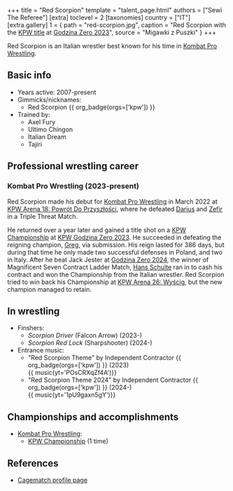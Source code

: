 +++
title = "Red Scorpion"
template = "talent_page.html"
authors = ["Sewi The Referee"]
[extra]
toclevel = 2
[taxonomies]
country = ["IT"]
[extra.gallery]
1 = { path = "red-scorpion.jpg", caption = "Red Scorpion with the [KPW title](@/c/kpw-championship.md) at [Godzina Zero 2023](@/e/kpw/2023-08-18-kpw-godzina-zero-2023.md)", source = "Migawki z Puszki" }
+++

Red Scorpion is an Italian wrestler best known for his time in [Kombat Pro Wrestling](@/o/kpw.md).

## Basic info
* Years active: 2007-present
* Gimmicks/nicknames:
  - Red Scorpion {{ org_badge(orgs=['kpw']) }}
* Trained by:
  - Axel Fury
  - Ultimo Chingon
  - Italian Dream
  - Tajiri

## Professional wrestling career

### Kombat Pro Wrestling (2023-present)

Red Scorpion made his debut for [Kombat Pro Wrestling](@/o/kpw.md) in March 2022 at [KPW Arena 18: Powrót Do Przyszłości](@/e/kpw/2022-03-18-kpw-arena-18-powrot-do-przyszlosci.md), where he defeated [Darius](@/w/darius.md) and [Zefir](@/w/zefir.md) in a Triple Threat Match.

He returned over a year later and gained a title shot on a [KPW Championship](@/c/kpw-championship.md) at [KPW Godzina Zero 2023](@/e/kpw/2023-08-18-kpw-godzina-zero-2023.md). He succeeded in defeating the reigning champion, [Greg](@/w/greg.md), via submission. His reign lasted for 386 days, but during that time he only made two successful defenses in Poland, and two in Italy. After he beat Jack Jester at [Godzina Zero 2024](@/e/kpw/2024-09-07-kpw-godzina-zero-2024.md), the winner of Magnificent Seven Contract Ladder Match, [Hans Schulte](@/w/hans-schulte.md) ran in to cash his contract and won the Championship from the Italian wrestler. Red Scorpion tried to win back his Championship at [KPW Arena 26: Wyścig](@/e/kpw/2024-11-15-kpw-arena-26.md), but the new champion managed to retain.

## In wrestling

* Finshers:
  - _Scorpion Driver_ (Falcon Arrow) (2023-)
  - _Scorpion Red Lock_ (Sharpshooter) (2024-)
* Entrance music:
  - "Red Scorpion Theme" by Independent Contractor
 {{ org_badge(orgs=['kpw']) }} (2023) <br>
 {{ music(yt='POsCRXqZf4A')}}
  - "Red Scorpion Theme 2024" by Independent Contractor
 {{ org_badge(orgs=['kpw']) }} (2024-) <br>
 {{ music(yt='1pU9gaxn5gY')}}

## Championships and accomplishments

* [Kombat Pro Wrestling](@/o/kpw.md):
  - [KPW Championship](@/c/kpw-championship.md) (1 time)

## References

* [Cagematch profile page](https://www.cagematch.net/?id=2&nr=17493)
